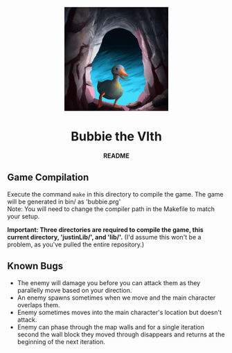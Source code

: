 <div align="center">
  <img src="./manualImgs/duck.jpg", alt="Bubbie the VIth", height="240" width="240"/>
</div>

# <div align="center">Bubbie the VIth</div>
<div align="center">
  <strong>README</strong>
</div>

## Game Compilation
Execute the command `make` in this directory to compile the game. The game will be generated in bin/ as 'bubbie.prg'  
Note: You will need to change the compiler path in the Makefile to match your setup.  

**Important: Three directories are required to compile the game, this current directory, 'justinLib/', and 'lib/'.** (I'd assume this won't be a problem, as you've pulled the entire repository.)

## Known Bugs
* The enemy will damage you before you can attack them as they parallelly move based on your direction.
* An enemy spawns sometimes when we move and the main character overlaps them.
* Enemy sometimes moves into the main character's location but doesn't attack.
* Enemy can phase through the map walls and for a single iteration second the wall block they moved through disappears and returns at the beginning of the next iteration.
